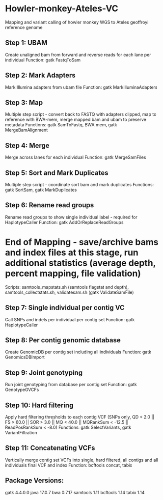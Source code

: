 # Howler-monkey-Ateles-VC
Mapping and variant calling of howler monkey WGS to Ateles geoffroyi reference genome

## Step 1: UBAM
Create unaligned bam from forward and reverse reads for each lane per individual
Function: gatk FastqToSam

## Step 2: Mark Adapters
Mark Illumina adapters from ubam file
Function: gatk MarkIlluminaAdapters

## Step 3: Map
Multiple step script - convert back to FASTQ with adapters clipped, map to reference with BWA-mem, merge mapped bam and ubam to preserve metadata
Functions: gatk SamToFastq, BWA mem, gatk MergeBamAlignment

## Step 4: Merge
Merge across lanes for each individual
Function: gatk MergeSamFiles

## Step 5: Sort and Mark Duplicates
Multiple step script - coordinate sort bam and mark duplicates
Functions: gatk SortSam, gatk MarkDuplicates

## Step 6: Rename read groups
Rename read groups to show single individual label - required for HaplotypeCaller
Function: gatk AddOrReplaceReadGroups

# End of Mapping - save/archive bams and index files at this stage, run additional statistics (average depth, percent mapping, file validation)
Scripts: samtools_mapstats.sh (samtools flagstat and depth), samtools_collectstats.sh, validatesam.sh (gatk ValidateSamFile)

## Step 7: Single individual per contig VC
Call SNPs and indels per individual per contig set
Function: gatk HaplotypeCaller

## Step 8: Per contig genomic database
Create GenomicDB per contig set including all individuals
Function: gatk GenomicsDBImport

## Step 9: Joint genotyping
Run joint genotyping from database per contig set
Function: gatk GenotypeGVCFs

## Step 10: Hard filtering
Apply hard filtering thresholds to each contig VCF (SNPs only, QD < 2.0 || FS > 60.0 || SOR > 3.0 || MQ < 40.0 || MQRankSum < -12.5 || ReadPosRankSum < -8.0)
Functions: gatk SelectVariants, gatk VariantFiltration

## Step 11: Concatenating VCFs
Vertically merge contig set VCFs into single, hard filtered, all contigs and all individuals final VCF and index
Function: bcftools concat, tabix

## Package Versions:
gatk 4.4.0.0
java 17.0.7
bwa 0.7.17
samtools 1.11
bcftools 1.14
tabix 1.14
